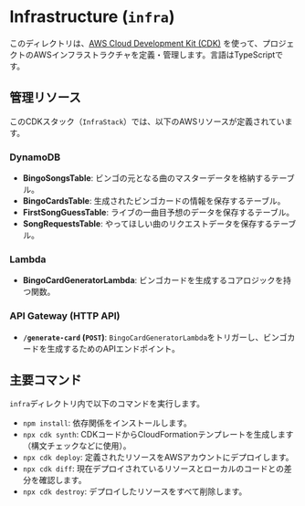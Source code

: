 # Infrastructure (`infra`)

このディレクトリは、[AWS Cloud Development Kit (CDK)](https://aws.amazon.com/jp/cdk/) を使って、プロジェクトのAWSインフラストラクチャを定義・管理します。言語はTypeScriptです。

## 管理リソース

このCDKスタック（`InfraStack`）では、以下のAWSリソースが定義されています。

### DynamoDB

- **BingoSongsTable**: ビンゴの元となる曲のマスターデータを格納するテーブル。
- **BingoCardsTable**: 生成されたビンゴカードの情報を保存するテーブル。
- **FirstSongGuessTable**: ライブの一曲目予想のデータを保存するテーブル。
- **SongRequestsTable**: やってほしい曲のリクエストデータを保存するテーブル。

### Lambda

- **BingoCardGeneratorLambda**: ビンゴカードを生成するコアロジックを持つ関数。

### API Gateway (HTTP API)

- **`/generate-card` (`POST`)**: `BingoCardGeneratorLambda`をトリガーし、ビンゴカードを生成するためのAPIエンドポイント。

## 主要コマンド

`infra`ディレクトリ内で以下のコマンドを実行します。

- `npm install`: 依存関係をインストールします。
- `npx cdk synth`: CDKコードからCloudFormationテンプレートを生成します（構文チェックなどに使用）。
- `npx cdk deploy`: 定義されたリソースをAWSアカウントにデプロイします。
- `npx cdk diff`: 現在デプロイされているリソースとローカルのコードとの差分を確認します。
- `npx cdk destroy`: デプロイしたリソースをすべて削除します。